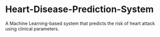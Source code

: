 # Heart-Disease-Prediction-System
A Machine Learning-based system that predicts the risk of heart attack using clinical parameters. 
